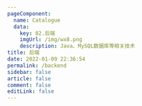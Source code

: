 ```yaml
---
pageComponent: 
  name: Catalogue
  data: 
    key: 02.后端
    imgUrl: /img/wx8.png
    description: Java、MySQL数据库等相关技术
title: 后端
date: 2022-01-09 22:36:54
permalink: /backend
sidebar: false
article: false
comment: false
editLink: false
---
```


